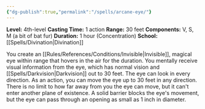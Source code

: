 ```yaml
---
{"dg-publish":true,"permalink":"/spells/arcane-eye/"}
---
```


**Level:** 4th-level
**Casting Time:** 1 action
**Range:** 30 feet
**Components:** V, S, M (a bit of bat fur)
**Duration:** 1 hour (Concentration)
**School:** [[Spells/Divination\|Divination]]

You create an [[Rules/References/Conditions/Invisible\|Invisible]], magical eye within range that hovers in the air for the duration.
You mentally receive visual information from the eye, which has normal vision and [[Spells/Darkvision\|Darkvision]] out to 30 feet. The eye can look in every direction.
As an action, you can move the eye up to 30 feet in any direction. There is no limit to how far away from you the eye can move, but it can't enter another plane of existence. A solid barrier blocks the eye's movement, but the eye can pass through an opening as small as 1 inch in diameter.